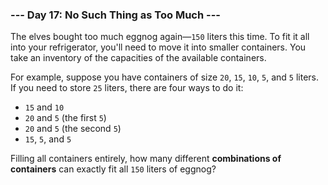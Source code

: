 ### --- Day 17: No Such Thing as Too Much ---

The elves bought too much eggnog again—`150` liters this time. To fit it 
all into your refrigerator, you'll need to move it into smaller containers. 
You take an inventory of the capacities of the available containers.

For example, suppose you have containers of size `20`, `15`, `10`, `5`, and `5` 
liters. If you need to store `25` liters, there are four ways to do it:

- `15` and `10`
- `20` and `5` (the first `5`)
- `20` and `5` (the second `5`)
- `15`, `5`, and `5`

Filling all containers entirely, how many different **combinations of 
containers** can exactly fit all `150` liters of eggnog?
